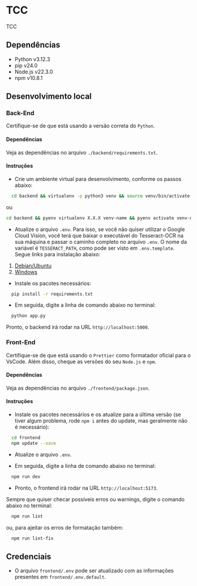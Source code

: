 # TCC

TCC

## Dependências

- Python v3.12.3
- pip v24.0
- Node.js v22.3.0
- npm v10.8.1

## Desenvolvimento local

### Back-End

Certifique-se de que está usando a versão correta do `Python`.

#### Dependências

Veja as dependências no arquivo `./backend/requirements.txt`.

#### Instruções

- Crie um ambiente virtual para desenvolvimento, conforme os passos abaixo:

```sh
  cd backend && virtualenv -p python3 venv && source venv/bin/activate
```

ou

```sh
cd backend && pyenv virtualenv X.X.X venv-name && pyenv activate venv-name
```

- Atualize o arquivo `.env`.
  Para isso, se você não quiser utilizar o Google Cloud Vision, você terá que baixar o executável do Tesseract-OCR na sua máquina e passar o caminho completo no arquivo `.env`. O nome da variável é `TESSERACT_PATH`, como pode ser visto em `.env.template`.
  Segue links para instalação abaixo:

1. [Debian/Ubuntu](https://github.com/tesseract-ocr/tesseract/releases)
2. [Windows](https://github.com/UB-Mannheim/tesseract/wiki)

- Instale os pacotes necessários:

```sh
  pip install -r requirements.txt
```

- Em seguida, digite a linha de comando abaixo no terminal:

```sh
  python app.py
```

Pronto, o backend irá rodar na URL `http://localhost:5000`.

### Front-End

Certifique-se de que está usando o `Prettier` como formatador oficial para o VsCode. Além disso, cheque as versões do seu `Node.js` e `npm`.

#### Dependências

Veja as dependências no arquivo `./frontend/package.json`.

#### Instruções

- Instale os pacotes necessários e os atualize para a última versão (se tiver algum problema, rode `npm i` antes do update, mas geralmente não é necessário):

```sh
  cd frontend
  npm update --save
```

- Atualize o arquivo `.env`.

- Em seguida, digite a linha de comando abaixo no terminal:

```sh
  npm run dev
```

- Pronto, o frontend irá rodar na URL `http://localhost:5173`.

Sempre que quiser checar possíveis erros ou warnings, digite o comando abaixo no terminal:

```sh
  npm run lint
```

ou, para ajeitar os erros de formatação também:

```sh
  npm run lint-fix
```

## Credenciais

- O arquivo `frontend/.env` pode ser atualizado com as informações presentes em `frontend/.env.default`.
